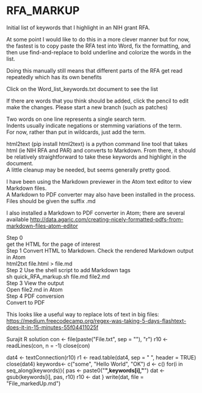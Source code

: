 # RFA_MARKUP
Initial list of keywords that I highlight in an NIH grant RFA. 

At some point I would like to do this in a more clever manner but for now, the fastest is to copy paste the RFA
test into Word, fix the formatting, and then use find-and-replace to bold underline and colorize the words in the list.

Doing this manually still means that different parts of the RFA get read repeatedly which has its own benefits

Click on the Word_list_keywords.txt document to see the list 

If there are words that you think should be added, click the pencil to edit
make the changes. 
Please start a new branch (such as patches)

Two words on one line represents a single search term.<br>
Indents usually indicate negations or stemming variations of the term.<br>
For now, rather than put in wildcards, just add the term.<br>


html2text (pip install html2text) is a python command line tool that takes html (ie NIH RFA and PAR) and converts to Markdown. 
From there, it should be relatively straightforward to take these keywords and highlight in the document.<br>
A little cleanup may be needed, but seems generally pretty good.

I have been using the Markdown previewer in the Atom text editor to view Markdown files.<br> 
A Markdown to PDF converter may also have been installed in the process.
Files should be given the suffix .md 

I also installed a Markdown to PDF converter in Atom; there are several available
http://data.agaric.com/creating-nicely-formatted-pdfs-from-markdown-files-atom-editor

Step 0<br>
get the HTML for the page of interest<br>
Step 1 Convert HTML to Markdown. Check the rendered Markdown output in Atom<br>
html2txt file.html > file.md<br>
Step 2 Use the shell script to add Markdown tags<br>
sh quick_RFA_markup.sh file.md  file2.md<br>
Step 3 View the output <br>
Open file2.md in Atom <br>
Step 4 PDF conversion <br>
Convert to PDF<br>


This looks like a useful way to replace lots of text in big files:
https://medium.freecodecamp.org/regex-was-taking-5-days-flashtext-does-it-in-15-minutes-55f04411025f

Surajit R solution
con <- file(paste("File.txt", sep = ""), "r")
r10 <- readLines(con, n = -1)
close(con)

dat4 <- textConnection(r10)
r1 <- read.table(dat4, sep = " ", header = TRUE)
close(dat4)
keywords<- c("some", "Hello World", "OK")
d <- c()
for(i in seq_along(keywords)){
   pas <- paste0("**",keywords[i],"**")
   dat <- gsub(keywords[i], pas, r10)
   r10 <- dat
}
write(dat, file = "File_markedUp.md")

